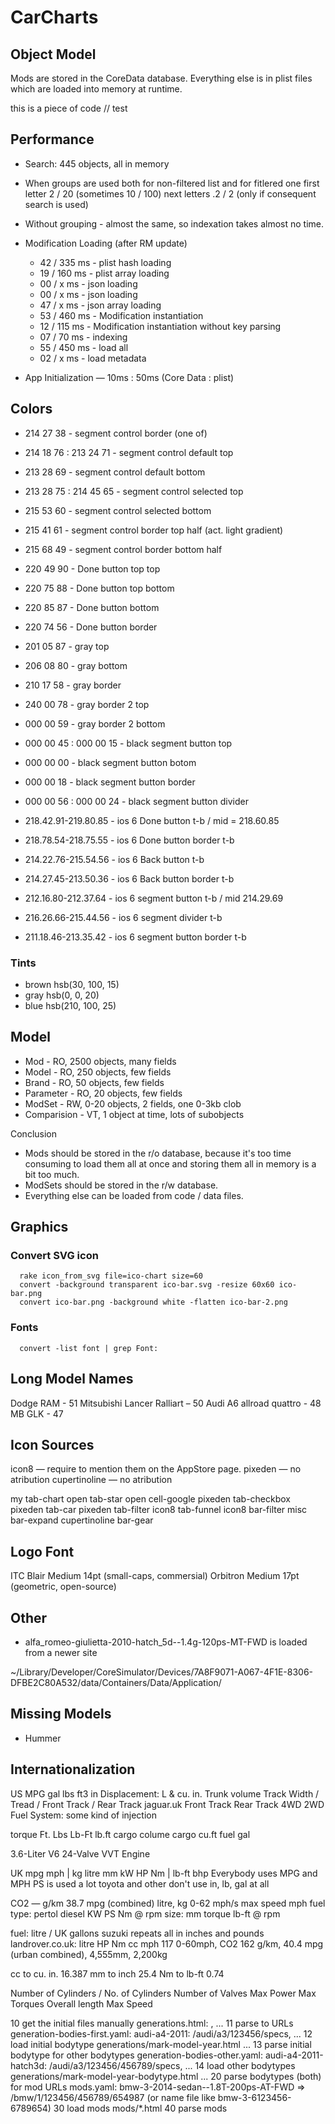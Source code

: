 # CarCharts

## Object Model
Mods are stored in the CoreData database. Everything else is in plist files which are loaded into memory at runtime.

  this is a piece of code  // test

## Performance

* Search: 445 objects, all in memory
* When groups are used both for non-filtered list and for fitlered one
  first letter 2 / 20 (sometimes 10 / 100)
  next letters .2 / 2 (only if consequent search is used)
* Without grouping - almost the same, so indexation takes almost no time.

* Modification Loading (after RM update)
   * 42 /  335 ms - plist hash loading
   * 19 /  160 ms - plist array loading
   * 00 /    x ms - json loading
   * 00 /    x ms - json loading
   * 47 /    x ms - json array loading
   * 53 /  460 ms - Modification instantiation
   * 12 /  115 ms - Modification instantiation without key parsing
   * 07 /   70 ms - indexing
   * 55 /  450 ms - load all
   * 02 /    x ms - load metadata
    
* App Initialization — 10ms : 50ms (Core Data : plist)


## Colors
  * 214 27 38 - segment control border (one of)
  * 214 18 76 : 213 24 71 - segment control default top
  * 213 28 69 - segment control default bottom
  * 213 28 75 : 214 45 65 - segment control selected top
  * 215 53 60 - segment control selected bottom
  * 215 41 61 - segment control border top half (act. light gradient)
  * 215 68 49 - segment control border bottom half

  * 220 49 90 - Done button top top
  * 220 75 88 - Done button top bottom
  * 220 85 87 - Done button bottom
  * 220 74 56 - Done button border

  * 201 05 87 - gray top
  * 206 08 80 - gray bottom
  * 210 17 58 - gray border
  * 240 00 78 - gray border 2 top
  * 000 00 59 - gray border 2 bottom

  * 000 00 45 : 000 00 15 - black segment button top
  * 000 00 00 - black segment button botom
  * 000 00 18 - black segment button border
  * 000 00 56 : 000 00 24 - black segment button divider  

  * 218.42.91-219.80.85 - ios 6 Done button t-b / mid = 218.60.85
  * 218.78.54-218.75.55 - ios 6 Done button border t-b
  * 214.22.76-215.54.56 - ios 6 Back button t-b  
  * 214.27.45-213.50.36 - ios 6 Back button border t-b  

  * 212.16.80-212.37.64 - ios 6 segment button t-b  / mid 214.29.69
  * 216.26.66-215.44.56 - ios 6 segment divider t-b  
  * 211.18.46-213.35.42 - ios 6 segment button border t-b  


### Tints
* brown hsb(30, 100, 15)
* gray  hsb(0, 0, 20)
* blue  hsb(210, 100, 25)


## Model

* Mod         - RO, 2500 objects, many fields
* Model       - RO,  250 objects, few fields
* Brand       - RO,   50 objects, few fields
* Parameter   - RO,   20 objects, few fields
* ModSet      - RW, 0-20 objects, 2 fields, one 0-3kb clob
* Comparision - VT,    1 object at time, lots of subobjects

Conclusion

* Mods should be stored in the r/o database, because it's too time consuming to load them all at once
  and storing them all in memory is a bit too much.
* ModSets should be stored in the r/w database.
* Everything else can be loaded from code / data files.


## Graphics

### Convert SVG icon
```
  rake icon_from_svg file=ico-chart size=60
  convert -background transparent ico-bar.svg -resize 60x60 ico-bar.png
  convert ico-bar.png -background white -flatten ico-bar-2.png
```

### Fonts
```
  convert -list font | grep Font:
```

## Long Model Names

Dodge RAM                  - 51
Mitsubishi Lancer Ralliart – 50
Audi A6 allroad quattro    - 48
MB GLK                     - 47  


## Icon Sources

icon8 — require to mention them on the AppStore page.
pixeden — no atribution
cupertinoline — no atribution

my tab-chart 
open tab-star
open cell-google
pixeden tab-checkbox 
pixeden tab-car
pixeden tab-filter 
icon8 tab-funnel 
icon8 bar-filter
misc bar-expand
cupertinoline bar-gear


## Logo Font
  
  ITC Blair Medium 14pt (small-caps, commersial)
  Orbitron Medium 17pt (geometric, open-source)

## Other

  * alfa_romeo-giulietta-2010-hatch_5d--1.4g-120ps-MT-FWD is loaded from a newer site

  ~/Library/Developer/CoreSimulator/Devices/7A8F9071-A067-4F1E-8306-DFBE2C80A532/data/Containers/Data/Application/


## Missing Models

  * Hummer


## Internationalization
US
 MPG gal lbs ft3 in
 Displacement: L & cu. in.
 Trunk volume
 Track Width / Tread / Front Track / Rear Track
 jaguar.uk Front Track Rear Track
 4WD 2WD
 Fuel System: some kind of injection

  torque Ft. Lbs
  Lb-Ft lb.ft
  cargo colume cargo cu.ft
  fuel gal

  3.6-Liter V6 24-Valve VVT Engine

UK mpg mph | kg litre mm kW HP Nm | lb-ft bhp 
  Everybody uses MPG and MPH
  PS is used a lot
  toyota and other don't use in, lb, gal at all

 CO2 — g/km
 38.7 mpg (combined)
 litre, kg
 0-62 mph/s
 max speed mph
 fuel type: pertol diesel
 KW PS Nm @ rpm
 size: mm
 torque lb-ft @ rpm 
 
 fuel: litre / UK gallons
 suzuki repeats all in inches and pounds
 landrover.co.uk: litre HP Nm cc mph 117  0-60mph, CO2 162 g/km,  40.4 mpg (urban combined), 4,555mm, 2,200kg


cc to cu. in. 16.387
mm to inch 25.4
Nm to lb-ft 0.74


Number of Cylinders / No. of Cylinders
Number of Valves
Max Power
Max Torques
Overall length
Max Speed

10 get the initial files manually
  generations.html: <audi-a4-2011> <ford-focus-2014> <bmw-3-2014>, ...
11 parse to URLs
  generation-bodies-first.yaml: audi-a4-2011: /audi/a3/123456/specs, ...
12 load initial bodytype
  generations/mark-model-year.html ...
13 parse initial bodytype for other bodytypes
  generation-bodies-other.yaml: audi-a4-2011-hatch3d: /audi/a3/123456/456789/specs, ...
14 load other bodytypes
  generations/mark-model-year-bodytype.html ...
20 parse bodytypes (both) for mod URLs
  mods.yaml: bmw-3-2014-sedan--1.8T-200ps-AT-FWD => /bmw/1/123456/456789/654987 (or name file like bmw-3-6123456-6789654)
30 load mods
  mods/*.html
40 parse mods
